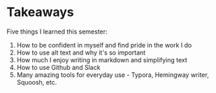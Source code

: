 # Takeaways

Five things I learned this semester:

1. How to be confident in myself and find pride in the work I do
2. How to use alt text and why it's so important
3. How much I enjoy writing in markdown and simplifying text
4. How to use Github and Slack
5. Many amazing tools for everyday use - Typora, Hemingway writer, Squoosh, etc.

